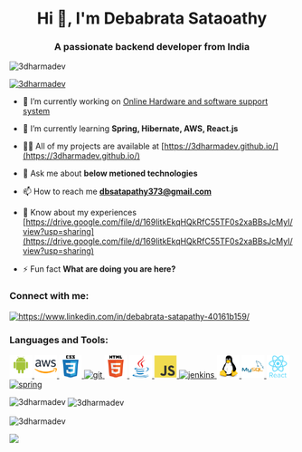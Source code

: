 <h1 align="center">Hi 👋, I'm Debabrata Sataoathy</h1>
<h3 align="center">A passionate backend developer from India</h3>

<p align="left"> <img src="https://komarev.com/ghpvc/?username=3dharmadev&label=Profile%20views&color=0e75b6&style=flat" alt="3dharmadev" /> </p>

<p align="left"> <a href="https://github.com/ryo-ma/github-profile-trophy"><img src="https://github-profile-trophy.vercel.app/?username=3dharmadev" alt="3dharmadev" /></a> </p>

- 🔭 I’m currently working on [Online Hardware and software support system](https://github.com/3dharmadev/narrow-shape-2645)

- 🌱 I’m currently learning **Spring, Hibernate, AWS, React.js**

- 👨‍💻 All of my projects are available at [https://3dharmadev.github.io/](https://3dharmadev.github.io/)

- 💬 Ask me about **below metioned technologies**

- 📫 How to reach me **dbsatapathy373@gmail.com**

- 📄 Know about my experiences [https://drive.google.com/file/d/169IitkEkqHQkRfC55TF0s2xaBBsJcMyI/view?usp=sharing](https://drive.google.com/file/d/169IitkEkqHQkRfC55TF0s2xaBBsJcMyI/view?usp=sharing)

- ⚡ Fun fact **What are doing you are here?**

<h3 align="left">Connect with me:</h3>
<p align="left">
<a href="https://linkedin.com/in/https://www.linkedin.com/in/debabrata-satapathy-40161b159/" target="blank"><img align="center" src="https://raw.githubusercontent.com/rahuldkjain/github-profile-readme-generator/master/src/images/icons/Social/linked-in-alt.svg" alt="https://www.linkedin.com/in/debabrata-satapathy-40161b159/" height="30" width="40" /></a>
</p>

<h3 align="left">Languages and Tools:</h3>
<p align="left"> <a href="https://developer.android.com" target="_blank" rel="noreferrer"> <img src="https://raw.githubusercontent.com/devicons/devicon/master/icons/android/android-original-wordmark.svg" alt="android" width="40" height="40"/> </a> <a href="https://aws.amazon.com" target="_blank" rel="noreferrer"> <img src="https://raw.githubusercontent.com/devicons/devicon/master/icons/amazonwebservices/amazonwebservices-original-wordmark.svg" alt="aws" width="40" height="40"/> </a> <a href="https://www.w3schools.com/css/" target="_blank" rel="noreferrer"> <img src="https://raw.githubusercontent.com/devicons/devicon/master/icons/css3/css3-original-wordmark.svg" alt="css3" width="40" height="40"/> </a> <a href="https://git-scm.com/" target="_blank" rel="noreferrer"> <img src="https://www.vectorlogo.zone/logos/git-scm/git-scm-icon.svg" alt="git" width="40" height="40"/> </a> <a href="https://www.w3.org/html/" target="_blank" rel="noreferrer"> <img src="https://raw.githubusercontent.com/devicons/devicon/master/icons/html5/html5-original-wordmark.svg" alt="html5" width="40" height="40"/> </a> <a href="https://www.java.com" target="_blank" rel="noreferrer"> <img src="https://raw.githubusercontent.com/devicons/devicon/master/icons/java/java-original.svg" alt="java" width="40" height="40"/> </a> <a href="https://developer.mozilla.org/en-US/docs/Web/JavaScript" target="_blank" rel="noreferrer"> <img src="https://raw.githubusercontent.com/devicons/devicon/master/icons/javascript/javascript-original.svg" alt="javascript" width="40" height="40"/> </a> <a href="https://www.jenkins.io" target="_blank" rel="noreferrer"> <img src="https://www.vectorlogo.zone/logos/jenkins/jenkins-icon.svg" alt="jenkins" width="40" height="40"/> </a> <a href="https://www.linux.org/" target="_blank" rel="noreferrer"> <img src="https://raw.githubusercontent.com/devicons/devicon/master/icons/linux/linux-original.svg" alt="linux" width="40" height="40"/> </a> <a href="https://www.mysql.com/" target="_blank" rel="noreferrer"> <img src="https://raw.githubusercontent.com/devicons/devicon/master/icons/mysql/mysql-original-wordmark.svg" alt="mysql" width="40" height="40"/> </a> <a href="https://reactjs.org/" target="_blank" rel="noreferrer"> <img src="https://raw.githubusercontent.com/devicons/devicon/master/icons/react/react-original-wordmark.svg" alt="react" width="40" height="40"/> </a> <a href="https://spring.io/" target="_blank" rel="noreferrer"> <img src="https://www.vectorlogo.zone/logos/springio/springio-icon.svg" alt="spring" width="40" height="40"/> </a> </p>



<p><img align="left" src="https://github-readme-stats.vercel.app/api/top-langs?username=3dharmadev&show_icons=true&locale=en&layout=compact" alt="3dharmadev" /></p>

<p>&nbsp;<img align="center" src="https://github-readme-stats.vercel.app/api?username=3dharmadev&show_icons=true&locale=en" alt="3dharmadev" /></p>

<p><img align="center" src="https://github-readme-streak-stats.herokuapp.com/?user=3dharmadev&" alt="3dharmadev" /></p>
        <img src="https://github-readme-stats.vercel.app/api/top-langs/?username=3dharmadev&amp;theme=dark&amp;hide_border=false&amp;include_all_commits=true&amp;count_private=false&amp;layout=compact">

